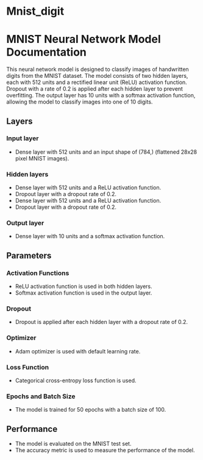 # Mnist_digit
# MNIST Neural Network Model Documentation

This neural network model is designed to classify images of handwritten digits from the MNIST dataset. The model consists of two hidden layers, each with 512 units and a rectified linear unit (ReLU) activation function. Dropout with a rate of 0.2 is applied after each hidden layer to prevent overfitting. The output layer has 10 units with a softmax activation function, allowing the model to classify images into one of 10 digits.

## Layers

### Input layer
- Dense layer with 512 units and an input shape of (784,) (flattened 28x28 pixel MNIST images).

### Hidden layers
- Dense layer with 512 units and a ReLU activation function.
- Dropout layer with a dropout rate of 0.2.
- Dense layer with 512 units and a ReLU activation function.
- Dropout layer with a dropout rate of 0.2.

### Output layer
- Dense layer with 10 units and a softmax activation function.

## Parameters

### Activation Functions
- ReLU activation function is used in both hidden layers.
- Softmax activation function is used in the output layer.

### Dropout
- Dropout is applied after each hidden layer with a dropout rate of 0.2.

### Optimizer
- Adam optimizer is used with default learning rate.

### Loss Function
- Categorical cross-entropy loss function is used.

### Epochs and Batch Size
- The model is trained for 50 epochs with a batch size of 100.

## Performance
- The model is evaluated on the MNIST test set.
- The accuracy metric is used to measure the performance of the model.
